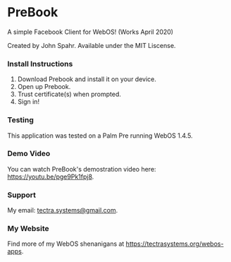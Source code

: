 # PreBook
A simple Facebook Client for WebOS! (Works April 2020)

Created by John Spahr. Available under the MIT Liscense.

### Install Instructions
1. Download Prebook and install it on your device.
2. Open up Prebook.
3. Trust certificate(s) when prompted.
4. Sign in!

### Testing
This application was tested on a Palm Pre running WebOS 1.4.5.

### Demo Video
You can watch PreBook's demostration video here: https://youtu.be/pge9Pk1fpj8.

### Support
My email: tectra.systems@gmail.com.

### My Website
Find more of my WebOS shenanigans at https://tectrasystems.org/webos-apps.
